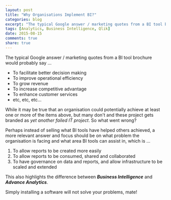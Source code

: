 ```yaml
---
layout: post
title: "Why Organisations Implement BI?"
categories: blog
excerpt: "The typical Google answer / marketing quotes from a BI tool brochure would probably say ..."
tags: [Analytics, Business Intelligence, Qlik]
date: 2015-08-15
comments: true
share: true
---
```


The typical Google answer / marketing quotes from a BI tool brochure would probably say ...

- To facilitate better decision making
- To improve operational efficiency
- To grow revenue
- To increase competitive advantage
- To enhance customer services
- etc, etc, etc...

While it may be true that an organisation could potentially achieve at least one or more of the items above, but many don't and these project gets branded as *yet another failed IT project*. So what went wrong?

Perhaps instead of selling what BI tools have helped others achieved, a more relevant answer and focus should be on what problem the organisation is facing and what area BI tools can assist in, which is ...

1. To allow reports to be created more easily
2. To allow reports to be consumed, shared and collaborated
3. To have governance on data and reports, and allow infrastructure to be scaled and extended

This also highlights the difference between ***Business Intelligence*** and ***Advance Analytics***.

Simply installing a software will not solve your problems, mate!
